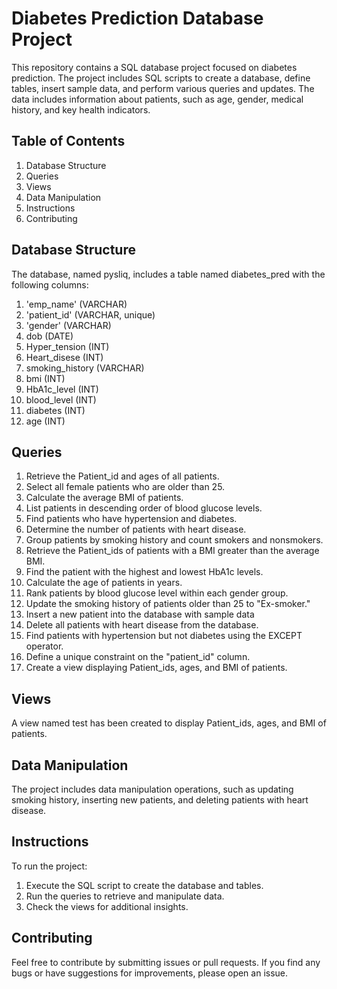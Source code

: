 # Diabetes Prediction Database Project

This repository contains a SQL database project focused on diabetes prediction. The project includes SQL scripts to create a database, define tables, insert sample data, and perform various queries and updates. The data includes information about patients, such as age, gender, medical history, and key health indicators.

## Table of Contents
 1. Database Structure
 2. Queries
 3. Views
 4. Data Manipulation
 5. Instructions
 6. Contributing

## Database Structure

The database, named pysliq, includes a table named diabetes_pred with the following columns:
1. 'emp_name' (VARCHAR)
2. 'patient_id' (VARCHAR, unique)
3. 'gender' (VARCHAR)
4. dob (DATE)
5. Hyper_tension (INT)
6. Heart_disese (INT)
7. smoking_history (VARCHAR)
8. bmi (INT)
9. HbA1c_level (INT)
10. blood_level (INT)
11. diabetes (INT)
12. age (INT)

## Queries

1. Retrieve the Patient_id and ages of all patients.
2. Select all female patients who are older than 25.
3. Calculate the average BMI of patients.
4. List patients in descending order of blood glucose levels.
5. Find patients who have hypertension and diabetes.
6. Determine the number of patients with heart disease.
7. Group patients by smoking history and count smokers and nonsmokers.
8. Retrieve the Patient_ids of patients with a BMI greater than the average BMI.
9. Find the patient with the highest and lowest HbA1c levels.
10. Calculate the age of patients in years.
11. Rank patients by blood glucose level within each gender group.
12. Update the smoking history of patients older than 25 to "Ex-smoker."
13. Insert a new patient into the database with sample data
14. Delete all patients with heart disease from the database.
15. Find patients with hypertension but not diabetes using the EXCEPT operator.
16. Define a unique constraint on the "patient_id" column.
17. Create a view displaying Patient_ids, ages, and BMI of patients.


## Views
A view named test has been created to display Patient_ids, ages, and BMI of patients.

## Data Manipulation
The project includes data manipulation operations, such as updating smoking history, inserting new patients, and deleting patients with heart disease.

## Instructions
To run the project:
1. Execute the SQL script to create the database and tables.
2. Run the queries to retrieve and manipulate data.
3. Check the views for additional insights.

 ## Contributing
Feel free to contribute by submitting issues or pull requests. If you find any bugs or have suggestions for improvements, please open an issue.  
   
